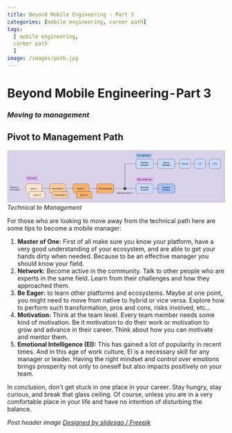 ```yaml
---
title: Beyond Mobile Engineering - Part 3
categories: [mobile engineering, career path]
tags:
  [ mobile engineering,
  career path
  ]
image: /images/path.jpg
---
```


# Beyond Mobile Engineering - Part 3
### *Moving to management* 

## Pivot to Management Path

![Technical to Management](/images/beyondME/3_1.png)
*Technical to Management*

For those who are looking to move away from the technical path here are some tips to become a mobile manager:

1. **Master of One:** First of all make sure you know your platform, have a very good understanding of your ecosystem, and are able to get your hands dirty when needed. Because to be an effective manager you should know your field.
2. **Network:** Become active in the community. Talk to other people who are experts in the same field. Learn from their challenges and how they approached them.
3. **Be Eager:** to learn other platforms and ecosystems. Maybe at one point, you might need to move from native to hybrid or vice versa. Explore how to perform such transformation, pros and cons, risks involved, etc...
4. **Motivation:** Think at the team level. Every team member needs some kind of motivation. Be it motivation to do their work or motivation to grow and advance in their career. Think about how you can motivate and mentor them.
5. **Emotional Intelligence (EI):** This has gained a lot of popularity in recent times. And in this age of work culture, EI is a necessary skill for any manager or leader. Having the right mindset and control over emotions brings prosperity not only to oneself but also impacts positively on your team.

In conclusion, don't get stuck in one place in your career. Stay hungry, stay curious, and break that glass ceiling. Of course, unless you are in a very comfortable place in your life and have no intention of disturbing the balance.

*Post header image [Designed by slidesgo / Freepik]("http://www.freepik.com")*
